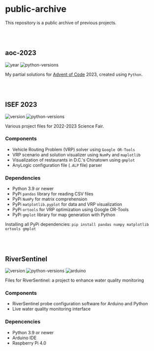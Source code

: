 # public-archive

This repository is a public archive of previous projects. 

<br><br>



## aoc-2023

![year](https://img.shields.io/badge/year-2023-purple)
![python-versions](https://img.shields.io/badge/python-3.9_%7C_3.10_%7C_3.11-limegreen)

My partial solutions for [Advent of Code](https://adventofcode.com/) 2023, created using `Python`.

<br><br>


## ISEF 2023

![version](https://img.shields.io/badge/release-v3.0.0-blue)
![python-versions](https://img.shields.io/badge/python-3.9_%7C_3.10_%7C_3.11-limegreen)

Various project files for 2022-2023 Science Fair. 

### Components
- Vehicle Routing Problem (VRP) solver using `Google OR-Tools`
- VRP scenario and solution visualizer using `NumPy` and `maplotlib`
- Visualization of restaurants in D.C.'s Chinatown using `gmplot`
- AnyLogic configuration file (`.ALP` file) parser

### Dependencies
- Python 3.9 or newer
- PyPi `pandas` library for reading CSV files
- PyPi `NumPy` for matrix comprehension
- PyPi `matplotlib.pyplot` for data and VRP visualization
- PyPi `ortools` for VRP optimization using Google OR-Tools
- PyPi `gmplot` library for map generation with Python

Installing all PyPi dependencies: `pip install pandas numpy matplotlib ortools gmplot`

<br><br>


## RiverSentinel
![version](https://img.shields.io/badge/release-v3.1.0-blue)
![python-versions](https://img.shields.io/badge/python-3.9_%7C_3.10_%7C_3.11-limegreen)
![arduino](https://img.shields.io/static/v1?label=Arduino&message=v2.2.1&logo=arduino&logoColor=white&color=blue)

Files for RiverSentinel: a project to enhance water quality monitoring 

### Components
- RiverSentinel probe configuration software for Arduino and Python
- Live water quality monitoring interface

### Depencencies
- Python 3.9 or newer
- Arduino IDE
- Raspberry Pi 4.0

<br><br>


